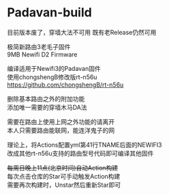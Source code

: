 # Padavan-build 

目前版本废了，穿墙大法不可用
既有老Release仍然可用

极简新路由3老毛子固件<br>
9MB Newifi D2 Firmware

编译适用于Newifi3的Padavan固件<br>
使用chongshengB修改版rt-n56u<br>
https://github.com/chongshengB/rt-n56u

删除基本路由之外的附加功能<br>
添加唯一需要的穿墙木马DA法

需要在路由上使用上网之外功能的请离开<br>
本人只需要路由能联网，能连洋鬼子的网

理论上，将Actions配置yml第41行TNAME后面的NEWIFI3<br>
改成其他rt-n56u支持的路由型号代码即可编译其他固件

~~每周日晚上11点(北京时间)自动Action构建~~<br>
每次点击仓库的Star可手动触发Action构建<br>
需要再次构建时，Unstar然后重新Star即可
